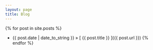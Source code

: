 ```yaml
---
layout: page
title: Blog
---
```


{% for post in site.posts %}  
* {{ post.date | date_to_string }} &raquo; [ {{ post.title }} ]({{ post.url }})
{% endfor %}
